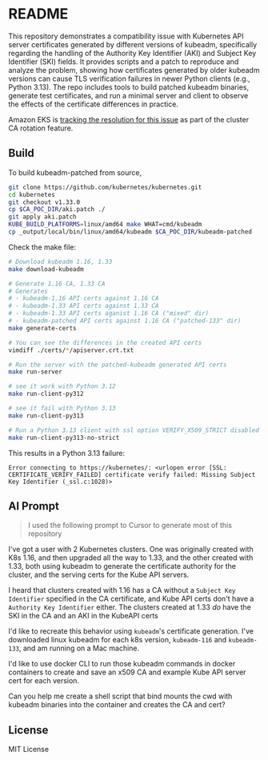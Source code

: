 # README

This repository demonstrates a compatibility issue with Kubernetes API server certificates generated by different versions of kubeadm, specifically regarding the handling of the Authority Key Identifier (AKI) and Subject Key Identifier (SKI) fields. It provides scripts and a patch to reproduce and analyze the problem, showing how certificates generated by older kubeadm versions can cause TLS verification failures in newer Python clients (e.g., Python 3.13). The repo includes tools to build patched kubeadm binaries, generate test certificates, and run a minimal server and client to observe the effects of the certificate differences in practice.

Amazon EKS is [tracking the resolution for this issue](https://github.com/aws/containers-roadmap/issues/2638) as part of the cluster CA rotation feature. 

## Build

To build kubeadm-patched from source,

```bash
git clone https://github.com/kubernetes/kubernetes.git
cd kubernetes
git checkout v1.33.0
cp $CA_POC_DIR/aki.patch ./
git apply aki.patch
KUBE_BUILD_PLATFORMS=linux/amd64 make WHAT=cmd/kubeadm
cp _output/local/bin/linux/amd64/kubeadm $CA_POC_DIR/kubeadm-patched
```

Check the make file:
```bash
# Download kubeadm 1.16, 1.33
make download-kubeadm

# Generate 1.16 CA, 1.33 CA
# Generates 
# - kubeadm-1.16 API certs against 1.16 CA
# - kubeadm-1.33 API certs against 1.33 CA
# - kubeadm-1.33 API certs aganist 1.16 CA ("mixed" dir)
# - kubeadm-patched API certs against 1.16 CA ("patched-133" dir)
make generate-certs

# You can see the differences in the created API certs
vimdiff ./certs/*/apiserver.crt.txt

# Run the server with the patched-kubeadm generated API certs
make run-server

# see it work with Python 3.12
make run-client-py312

# see it fail with Python 3.13
make run-client-py313 

# Run a Python 3.13 client with ssl option VERIFY_X509_STRICT disabled
make run-client-py313-no-strict
```

This results in a Python 3.13 failure:
```
Error connecting to https://kubernetes/: <urlopen error [SSL: CERTIFICATE_VERIFY_FAILED] certificate verify failed: Missing Subject Key Identifier (_ssl.c:1028)>
```

## AI Prompt

> I used the following prompt to Cursor to generate most of this repository

I've got a user with 2 Kubernetes clusters. One was originally created with K8s 1.16, and then upgraded all the way to 1.33, and the other created with 1.33, both using kubeadm to generate the certificate authority for the cluster, and the serving certs for the Kube API servers.

I heard that clusters created with 1.16 has a CA without a `Subject Key Identifier` specified in the CA certificate, and Kube API certs don't have a `Authority Key Identifier` either. 
The clusters created at 1.33 _do_ have the SKI in the CA and an AKI in the KubeAPI certs

I'd like to recreate this behavior using `kubeadm`'s certificate generation. I've downloaded linux kubeadm for each k8s version, `kubeadm-116` and `kubeadm-133`, and am running on a Mac machine. 

I'd like to use docker CLI to run those kubeadm commands in docker containers to create and save an x509 CA and example Kube API server cert for each version.

Can you help me create a shell script that bind mounts the cwd with kubeadm binaries into the container and creates the CA and cert?

## License

MIT License